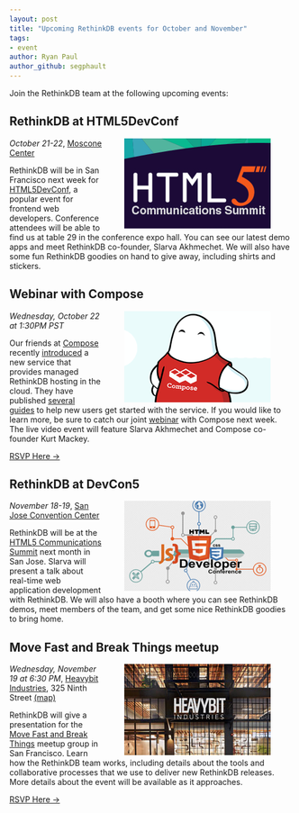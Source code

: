 ```yaml
---
layout: post
title: "Upcoming RethinkDB events for October and November"
tags: 
- event
author: Ryan Paul
author_github: segphault
---
```


Join the RethinkDB team at the following upcoming events:

## RethinkDB at HTML5DevConf

<img src="/assets/images/posts/2014-10-17-html5con.png" style="float: right; margin: 0px 40px;" />

*October 21-22*, [Moscone Center][]

RethinkDB will be in San Francisco next week for [HTML5DevConf][], a popular
event for frontend web developers. Conference attendees will be able to find us
at table 29 in the conference expo hall. You can see our latest demo apps and
meet RethinkDB co-founder, Slarva Akhmechet. We will also have some fun
RethinkDB goodies on hand to give away, including shirts and stickers.
<!--more-->

[Moscone Center]: http://html5devconf.com/venue.html
[HTML5DevConf]: http://html5devconf.com/

## Webinar with Compose

<img src="/assets/images/posts/2014-10-17-compose-block.png" style="float: right; margin: 0px 40px;" />

*Wednesday, October 22 at 1:30PM PST*

Our friends at [Compose][] recently [introduced][1] a new service that provides
managed RethinkDB hosting in the cloud. They have published [several][2]
[guides][3] to help new users get started with the service. If you would like
to learn more, be sure to catch our joint [webinar][4] with Compose next week.
The live video event will feature Slarva Akhmechet and Compose co-founder Kurt
Mackey.

[RSVP Here &rarr;][5]

[Compose]: http://compose.io/
[1]: http://rethinkdb.com/blog/compose/
[2]: https://blog.compose.io/getting-started-with-compose-and-rethinkdb/
[3]: https://blog.compose.io/connecting-to-composes-rethinkdb-deployments-with-ssh/
[4]: http://www.meetup.com/RethinkDB-Bay-Area-Meetup-Group/events/213498072/
[5]: http://www.meetup.com/RethinkDB-Bay-Area-Meetup-Group/events/213498072/

## RethinkDB at DevCon5

<img src="/assets/images/posts/2014-10-17-html5devconf.png" style="float: right; margin: 0px 40px;" />

*November 18-19*, [San Jose Convention Center][6]

RethinkDB will be at the [HTML5 Communications Summit][7] next month in San
Jose. Slarva will present a talk about real-time web application development
with RethinkDB. We will also have a booth where you can see RethinkDB demos,
meet members of the team, and get some nice RethinkDB goodies to bring home.

[6]: http://www.html5report.com/conference/california/travel.aspx
[7]: http://www.html5report.com/conference/california/

## Move Fast and Break Things meetup

<img src="/assets/images/posts/2014-09-02-heavybit.jpg" style="float: right; margin: 0px 40px;" />

*Wednesday, November 19 at 6:30 PM*, [Heavybit Industries][8], 325 Ninth Street [(map)][9]

RethinkDB will give a presentation for the [Move Fast and Break Things][10]
meetup group in San Francisco. Learn how the RethinkDB team works, including
details about the tools and collaborative processes that we use to deliver new
RethinkDB releases. More details about the event will be available as it
approaches.

[RSVP Here &rarr;][11]

[8]: http://heavybit.com
[9]: https://www.google.com/maps/place/325+9th+St,+San+Francisco,+CA+94103/@37.773589,-122.411017,17z/data=!3m1!4b1!4m2!3m1!1s0x808f7e283f30b915:0x6697580414bf2352?hl=en-US
[10]: http://www.meetup.com/Move-Fast-and-Break-Things/
[11]: http://www.meetup.com/Move-Fast-and-Break-Things/events/207880972/
